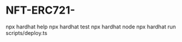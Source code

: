 # NFT-ERC721-


npx hardhat help
npx hardhat test
npx hardhat node
npx hardhat run scripts/deploy.ts
```

